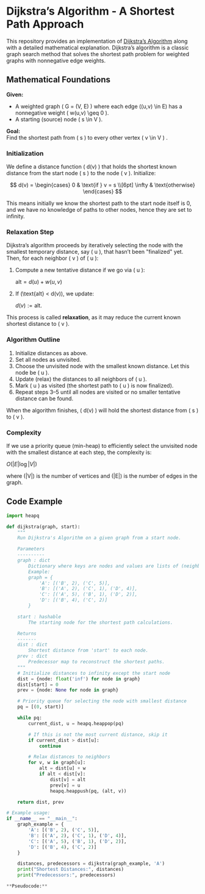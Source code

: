 # Dijkstra’s Algorithm - A Shortest Path Approach

This repository provides an implementation of [Dijkstra’s Algorithm](https://en.wikipedia.org/wiki/Dijkstra%27s_algorithm) along with a detailed mathematical explanation. Dijkstra’s algorithm is a classic graph search method that solves the shortest path problem for weighted graphs with nonnegative edge weights.

## Mathematical Foundations

**Given:**
- A weighted graph \( G = (V, E) \) where each edge \((u,v) \in E\) has a nonnegative weight \( w(u,v) \geq 0 \).
- A starting (source) node \( s \in V \).

**Goal:**  
Find the shortest path from \( s \) to every other vertex \( v \in V \)
.

### Initialization

We define a distance function \( d(v) \) that holds the shortest known distance from the start node \( s \) to the node \( v \). Initialize:


$$ d(v) = \begin{cases}
0 & \text{if } v = s \\[6pt]
\infty & \text{otherwise}
\end{cases} $$

This means initially we know the shortest path to the start node itself is 0, and we have no knowledge of paths to other nodes, hence they are set to infinity.

### Relaxation Step

Dijkstra’s algorithm proceeds by iteratively selecting the node with the smallest temporary distance, say \( u \), that hasn’t been "finalized" yet. Then, for each neighbor \( v \) of \( u \):

1. Compute a new tentative distance if we go via \( u \):
   
   $\text{alt} = d(u) + w(u,v)$
   

2. If \(\text{alt} < d(v)\), we update:
   
   $d(v) := \text{alt}.$

This process is called **relaxation**, as it may reduce the current known shortest distance to \( v \).

### Algorithm Outline

1. Initialize distances as above.
2. Set all nodes as unvisited.  
3. Choose the unvisited node with the smallest known distance. Let this node be \( u \).
4. Update (relax) the distances to all neighbors of \( u \).
5. Mark \( u \) as visited (the shortest path to \( u \) is now finalized).
6. Repeat steps 3–5 until all nodes are visited or no smaller tentative distance can be found.

When the algorithm finishes, \( d(v) \) will hold the shortest distance from \( s \) to \( v \).

### Complexity

If we use a priority queue (min-heap) to efficiently select the unvisited node with the smallest distance at each step, the complexity is:

$O(|E| \log |V|)$

where \(|V|\) is the number of vertices and \(|E|\) is the number of edges in the graph.

## Code Example

```python
import heapq

def dijkstra(graph, start):
    """
    Run Dijkstra's Algorithm on a given graph from a start node.

    Parameters
    ----------
    graph : dict
        Dictionary where keys are nodes and values are lists of (neighbor, weight) tuples.
        Example:
        graph = {
            'A': [('B', 2), ('C', 5)],
            'B': [('A', 2), ('C', 1), ('D', 4)],
            'C': [('A', 5), ('B', 1), ('D', 2)],
            'D': [('B', 4), ('C', 2)]
        }

    start : hashable
        The starting node for the shortest path calculations.

    Returns
    -------
    dist : dict
        Shortest distance from 'start' to each node.
    prev : dict
        Predecessor map to reconstruct the shortest paths.
    """
    # Initialize distances to infinity except the start node
    dist = {node: float('inf') for node in graph}
    dist[start] = 0
    prev = {node: None for node in graph}

    # Priority queue for selecting the node with smallest distance
    pq = [(0, start)]

    while pq:
        current_dist, u = heapq.heappop(pq)

        # If this is not the most current distance, skip it
        if current_dist > dist[u]:
            continue

        # Relax distances to neighbors
        for v, w in graph[u]:
            alt = dist[u] + w
            if alt < dist[v]:
                dist[v] = alt
                prev[v] = u
                heapq.heappush(pq, (alt, v))

    return dist, prev

# Example usage:
if __name__ == "__main__":
    graph_example = {
        'A': [('B', 2), ('C', 5)],
        'B': [('A', 2), ('C', 1), ('D', 4)],
        'C': [('A', 5), ('B', 1), ('D', 2)],
        'D': [('B', 4), ('C', 2)]
    }

    distances, predecessors = dijkstra(graph_example, 'A')
    print("Shortest Distances:", distances)
    print("Predecessors:", predecessors)

**Pseudocode:**
